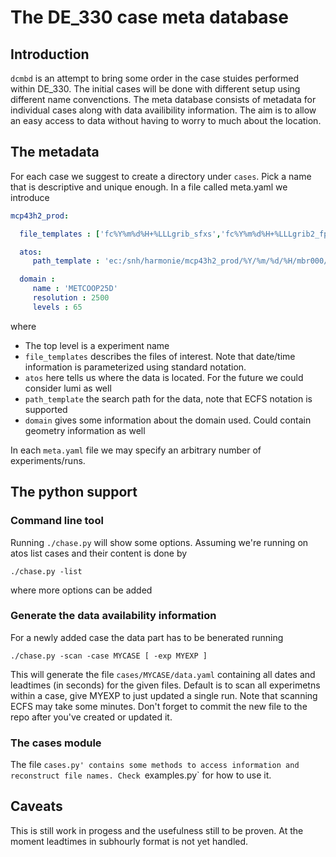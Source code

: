 # The DE_330 case meta database 

## Introduction

`dcmbd` is an attempt to bring some order in the case stuides performed within DE_330. The initial cases will be done with different setup using different name convenctions. The meta database consists of metadata for individual cases along with data availibility information. The aim is to allow an easy access to data without having to worry to much about the location. 

## The metadata

For each case we suggest to create a directory under `cases`. Pick a name that is descriptive and unique enough. In a file called meta.yaml we introduce

``` yaml
mcp43h2_prod: 

  file_templates : ['fc%Y%m%d%H+%LLLgrib_sfxs','fc%Y%m%d%H+%LLLgrib2_fp']

  atos:
     path_template : 'ec:/snh/harmonie/mcp43h2_prod/%Y/%m/%d/%H/mbr000/'

  domain : 
     name : 'METCOOP25D'
     resolution : 2500
     levels : 65
```

where 
 * The top level is a experiment name 
 * `file_templates` describes the files of interest. Note that date/time information is parameterized using standard notation.
 * `atos` here tells us where the data is located. For the future we could consider lumi as well
 * `path_template` the search path for the data, note that ECFS notation is supported
 * `domain` gives some information about the domain used. Could contain geometry information as well

In each `meta.yaml` file we may specify an arbitrary number of experiments/runs.

## The python support

### Command line tool

Running `./chase.py` will show some options. Assuming we're running on atos list cases and their content is done by 
```
./chase.py -list 
```
where more options can be added

### Generate the data availability information

For a newly added case the data part has to be benerated running
```
./chase.py -scan -case MYCASE [ -exp MYEXP ]
```
This will generate the file `cases/MYCASE/data.yaml` containing all dates and leadtimes (in seconds) for the given files. Default is to scan all experimetns within a case, give MYEXP to just updated a single run. Note that scanning ECFS may take some minutes. Don't forget to commit the new file to the repo after you've created or updated it.

### The cases module

The file `cases.py' contains some methods to access information and reconstruct file names. Check `examples.py` for how to use it.

## Caveats

This is still work in progess and the usefulness still to be proven. At the moment leadtimes in subhourly format is not yet handled.

